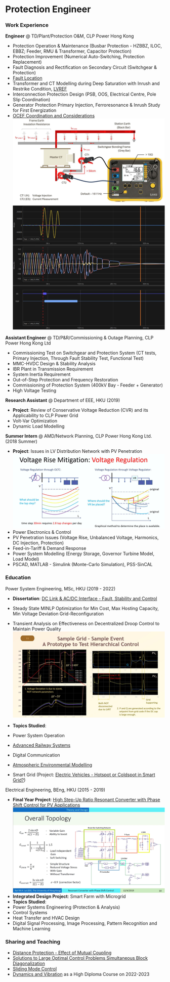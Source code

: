 # Protection Engineer

### Work Experience
**Engineer** @ TD/Plant/Protection O&M, CLP Power Hong Kong
- Protection Operation & Maintenance (Busbar Protection - HZBBZ, ILOC, EBBZ; Feeder, RMU & Transformer, Capacitor Protection)
- Protection Improvement (Numerical Auto-Switching, Protection Replacement)
- Fault Diagnosis and Rectification on Secondary Circuit (Switchgear & Protection)
- [Fault Location](https://github.com/karlmhlai/portfolio/blob/c4b0df88b9bc62eed2d7da8b90b8bc6dcb9aab96/assets/doc/Fault%20Location_4f_MHL.pdf)
- Transformer and CT Modelling during Deep Saturation with Inrush and Restrike Condition, [LVREF](https://github.com/karlmhlai/portfolio/blob/a793d8b114dcc3a16b99e282ed3cfcf7d10da1e3/assets/doc/LVREF_4f.pdf)
- Interconnection Protection Design (PSB, OOS, Electrical Centre, Pole Slip Coordination)
- Generator Protection Primary Injection, Ferroresonance & Inrush Study for First Energization
- [OCEF Coordination and Considerations](https://github.com/karlmhlai/portfolio/blob/b8628c1f843355c4fd5758577461848d89a5486b/assets/doc/OCEF%20Coordination%20and%20Concern.pdf)
![Earth Resistance](/assets/img/Earth_Resistance.JPG) 
![Fault Waveform](/assets/img/Capture.JPG)

**Assistant Engineer** @ TD/P&R/Commissioning & Outage Planning, CLP Power Hong Kong Ltd
- Commissioning Test on Switchgear and Protection System (CT tests, Primary Injection, Through Fault Stability Test, Functional Test)
- MMC-HVDC Design & Stability Analysis 
- IBR Plant in Transmission Requirement 
- System Inertia Requirement 
- Out-of-Step Protection and Frequency Restoration
- Commissioning of Protection System (400kV Bay - Feeder + Generator) 
- High Voltage Testing

**Research Assistant** @ Department of EEE, HKU (2019)
- **Project**: Review of Conservative Voltage Reduction (CVR) and its Applicability to CLP Power Grid
- Volt-Var Optimization
- Dynamic Load Modelling

**Summer Intern** @ AMD/Network Planning, CLP Power Hong Kong Ltd. (2018 Summer)
- **Project**: Issues in LV Distribution Network with PV Penetration
![Voltage Control](/assets/img/Intern.JPG)
- Power Electronics & Control
- PV Penetration Issues (Voltage Rise, Unbalanced Voltage, Harmonics, DC Injection, Protection)
- Feed-in-Tariff & Demand Response
- Power System Modelling (Energy Storage, Governor Turbine Model, Load Model)
- PSCAD, MATLAB - Simulink (Monte-Carlo Simulation), PSS-SinCAL


### Education
Power System Engineering, MSc, HKU (2019 - 2022)
- **Dissertation**: [DC Link & AC/DC Interface - Fault, Stability and Control](https://github.com/karlmhlai/portfolio/blob/2dbdaeae2e2b224f1ddad95d42a3b22e1edf1325/assets/doc/MSc_Dissertation.pdf)
- Steady State MINLP Optimization for Min Cost, Max Hosting Capacity, Min Voltage Deviation Grid-Reconfiguration
- Transient Analysis on Effectiveness on Decentralized Droop Control to Maintain Power Quality
![Dissertation](/assets/img/Dissertation.JPG)

- **Topics Studied**:
- Power System Operation
- [Advanced Railway Systems](https://github.com/karlmhlai/portfolio/blob/2766dfe027b7d6eb6c7f11440019d0101ba22a38/assets/doc/ELEC7404.pdf)
- Digital Communication
- [Atmospheric Environmental Modelling](https://github.com/karlmhlai/portfolio/blob/2766dfe027b7d6eb6c7f11440019d0101ba22a38/assets/doc/MECH6018.pdf)
- Smart Grid (Project: [Electric Vehicles - Hotspot or Coldspot in Smart Grid?](https://github.com/karlmhlai/portfolio/blob/7aa75f67b3a593d3cc68858a80416f655df15a59/assets/doc/ELEC6095%20A2%20EV%20Charging%20and%20Smart%20Grid%20amended_final.pdf))


Electrical Engineering, BEng, HKU  (2015 - 2019)
- **Final Year Project**: [High Step-Up Ratio Resonant Converter with Phase Shift Control for PV Applications](https://github.com/karlmhlai/portfolio/blob/2dbdaeae2e2b224f1ddad95d42a3b22e1edf1325/assets/doc/Resonant_Converter_with_Phase_Shift_Control.pdf)
![FYP](/assets/img/FYP.JPG)
- **Integrated Design Project**: Smart Farm with Microgrid
- **Topics Studied**:
- Power Systems Engineering (Protection & Analysis)
- Control Systems
- Heat Transfer and HVAC Design
- Digital Signal Processing, Image Processing, Pattern Recognition and Machine Learning


### Sharing and Teaching
- [Distance Protection - Effect of Mutual Coupling](https://github.com/karlmhlai/portfolio/blob/b0411d43b2c47b67df067e2aa5fb506d1f7fea2f/assets/doc/A1%20Mutual%20Coupling%20Effect%20to%20Distance%20Element%202p.pdf)
- [Solutions to Large Optimal Control Problems Simultaneous Block Diagonalization](https://github.com/karlmhlai/portfolio/blob/ad77abbabe7fab6c43fa8d2665996c2ad84b831f/assets/doc/ELEC8003%20Presentation%20Solutions%20to%20Large%20Optimal%20Control%20Problems_v2.pdf)
- [Sliding Mode Control](https://github.com/karlmhlai/portfolio/blob/ad77abbabe7fab6c43fa8d2665996c2ad84b831f/assets/doc/New%20Robust%20Sliding%20Mode%20Controller%20-%20Karl.pdf)
- [Dynamics and Vibration](https://github.com/karlmhlai/portfolio/blob/ad77abbabe7fab6c43fa8d2665996c2ad84b831f/assets/doc/Dynamics%20and%20Vibration.pdf) as a High Diploma Course on 2022-2023
